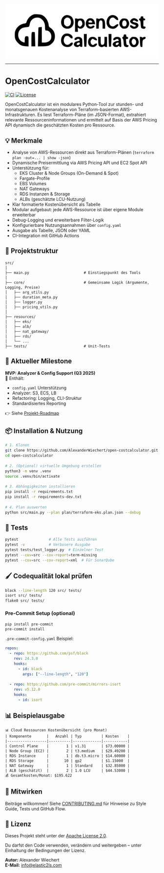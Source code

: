 ![OpenCostCalculator Logo](OpenCostCalculator.svg)

---

# OpenCostCalculator

[![CI](https://github.com/AlexanderWiechert/open-costcalculator/actions/workflows/ci.yml/badge.svg)](https://github.com/AlexanderWiechert/open-costcalculator/actions)
[![License](https://img.shields.io/github/license/AlexanderWiechert/open-costcalculator)](LICENSE)

OpenCostCalculator ist ein modulares Python-Tool zur stunden- und monatsgenauen Kostenanalyse von Terraform-basierten AWS-Infrastrukturen. Es liest Terraform-Pläne (im JSON-Format), extrahiert relevante Ressourceninformationen und ermittelt auf Basis der AWS Pricing API dynamisch die geschätzten Kosten pro Ressource.

## 💡 Merkmale

- Analyse von AWS-Ressourcen direkt aus Terraform-Plänen (`terraform plan -out=... | show -json`)
- Dynamische Preisermittlung via AWS Pricing API und EC2 Spot API
- Unterstützung für:
  - EKS Cluster & Node Groups (On-Demand & Spot)
  - Fargate-Profile
  - EBS Volumes
  - NAT Gateways
  - RDS Instanzen & Storage
  - ALBs (geschätzte LCU-Nutzung)
- Klar formatierte Kostenübersicht als Tabelle
- Modular aufgebaut: jede AWS-Ressource ist über eigene Module erweiterbar
- Debug-Logging und erweiterbare Filter-Logik
- Konfigurierbare Nutzungsannahmen über `config.yaml`
- Ausgabe als Tabelle, JSON oder YAML
- CI-Integration mit GitHub Actions

## 📂 Projektstruktur

```
src/
│
├── main.py                         # Einstiegspunkt des Tools
│
├── core/                           # Gemeinsame Logik (Argumente, Logging, Preise)
│   ├── arg_utils.py
│   ├── duration_meta.py
│   ├── logger.py
│   ├── pricing_utils.py
│
├── resources/
│   ├── eks/
│   ├── alb/
│   ├── nat_gateway/
│   ├── rds/
│   └── ...
├── tests/                          # Unit-Tests
```

## 📌 Aktueller Milestone

**MVP: Analyzer & Config Support (Q3 2025)**  
🎯 Enthält:
- `config.yaml` Unterstützung
- Analyzer: S3, ECS, LB
- Refactoring: Logging, CLI-Struktur
- Standardisiertes Reporting

👉 Siehe [Projekt-Roadmap](docs/roadmap.md)

## 📦 Installation & Nutzung

```bash
# 1. Klonen
git clone https://github.com/AlexanderWiechert/open-costcalculator.git
cd open-costcalculator

# 2. (Optional) virtuelle Umgebung erstellen
python3 -m venv .venv
source .venv/bin/activate

# 3. Abhängigkeiten installieren
pip install -r requirements.txt
pip install -r requirements-dev.txt

# 4. Plan auswerten
python src/main.py --plan plan/terraform-eks.plan.json --debug
```

## 🧪 Tests

```bash
pytest              # Alle Tests ausführen
pytest -v           # Verbosere Ausgabe
pytest tests/test_logger.py  # Einzelner Test
pytest --cov=src --cov-report=term-missing
pytest --cov=src --cov-report=xml  # Für SonarQube
```

## 🖌️ Codequalität lokal prüfen

```bash
black --line-length 120 src/ tests/
isort src/ tests/
flake8 src/ tests/
```

### Pre-Commit Setup (optional)

```bash
pip install pre-commit
pre-commit install
```

`.pre-commit-config.yaml` Beispiel:
```yaml
repos:
  - repo: https://github.com/psf/black
    rev: 24.3.0
    hooks:
      - id: black
        args: ["--line-length", "120"]

  - repo: https://github.com/pre-commit/mirrors-isort
    rev: v5.12.0
    hooks:
      - id: isort
```

## 📊 Beispielausgabe

```text
📊 Cloud Ressourcen Kostenübersicht (pro Monat)
| Komponente       |   Anzahl | Typ         | Kosten    |
|------------------|----------|-------------|-----------|
| Control Plane    |        1 | v1.31       | $73.00000 |
| Node Group (EC2) |        2 | t3.medium   | $29.49200 |
| RDS Instance     |        1 | db.t3.micro | $14.60000 |
| RDS Storage      |       10 | gp2         | $1.15000  |
| NAT Gateway      |        1 | Standard    | $32.85000 |
| ALB (geschätzt)  |        2 | 1.0 LCU     | $44.53000 |
💰 Gesamtkosten/Monat: $195.622
```

## 🤝 Mitwirken

Beiträge willkommen! Siehe [CONTRIBUTING.md](CONTRIBUTING.md) für Hinweise zu Style Guide, Tests und GitHub Flow.

## 📄 Lizenz

Dieses Projekt steht unter der [Apache License 2.0](LICENSE).

Du darfst den Code verwenden, verändern und weitergeben – unter Einhaltung der Bedingungen der Lizenz.

**Autor:** Alexander Wiechert  
**E-Mail:** info@elastic2ls.com